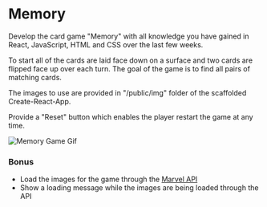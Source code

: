 # Memory

Develop the card game "Memory" with all knowledge you have gained in React, JavaScript, HTML and CSS over the last few weeks.

To start all of the cards are laid face down on a surface and two cards are flipped face up over each turn. The goal of the game is to find all pairs of matching cards.

The images to use are provided in "/public/img" folder of the scaffolded Create-React-App.

Provide a "Reset" button which enables the player restart the game at any time.

![Memory Game Gif](https://media.giphy.com/media/t32aaMe14FANW/giphy.gif)

### Bonus

- Load the images for the game through the [Marvel API](https://developer.marvel.com/)
- Show a loading message while the images are being loaded through the API
